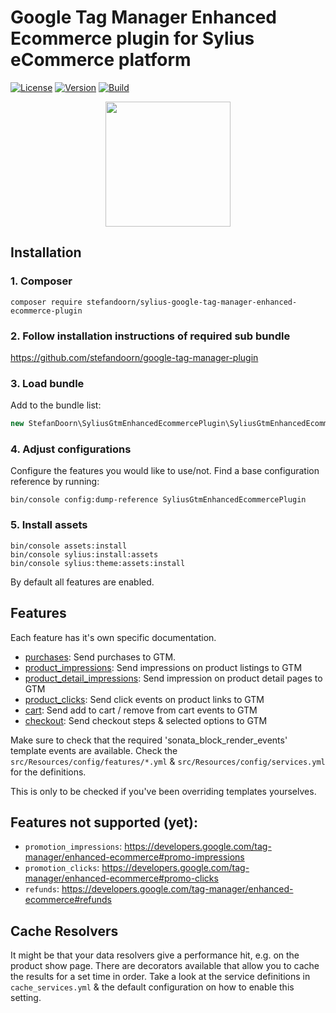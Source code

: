 # Google Tag Manager Enhanced Ecommerce plugin for Sylius eCommerce platform

[![License](https://img.shields.io/packagist/l/stefandoorn/sylius-google-tag-manager-enhanced-ecommerce-plugin.svg)](https://packagist.org/packages/stefandoorn/sylius-google-tag-manager-enhanced-ecommerce-plugin)
[![Version](https://img.shields.io/packagist/v/stefandoorn/sylius-google-tag-manager-enhanced-ecommerce-plugin.svg)](https://packagist.org/packages/stefandoorn/sylius-google-tag-manager-enhanced-ecommerce-plugin)
[![Build](https://github.com/stefandoorn/sylius-google-tag-manager-enhanced-ecommerce-plugin/actions/workflows/build.yml/badge.svg)](https://github.com/stefandoorn/sylius-google-tag-manager-enhanced-ecommerce-plugin/actions/workflows/build.yml)

<p align="center"><a href="https://sylius.com/plugins/" target="_blank"><img src="https://sylius.com/assets/badge-approved-by-sylius.png" width="200"></a></p>

## Installation

### 1. Composer

`composer require stefandoorn/sylius-google-tag-manager-enhanced-ecommerce-plugin`

### 2. Follow installation instructions of required sub bundle

https://github.com/stefandoorn/google-tag-manager-plugin

### 3. Load bundle

Add to the bundle list:

```php
new StefanDoorn\SyliusGtmEnhancedEcommercePlugin\SyliusGtmEnhancedEcommercePlugin(),
```

### 4. Adjust configurations

Configure the features you would like to use/not. Find a base configuration reference by running:

```
bin/console config:dump-reference SyliusGtmEnhancedEcommercePlugin
```

### 5. Install assets

```
bin/console assets:install
bin/console sylius:install:assets
bin/console sylius:theme:assets:install
```

By default all features are enabled.

## Features

Each feature has it's own specific documentation.

* [purchases](docs/purchases.md): Send purchases to GTM.
* [product_impressions](docs/product_impressions.md): Send impressions on product listings to GTM
* [product_detail_impressions](docs/product_detail_impressions.md): Send impression on product detail pages to GTM
* [product_clicks](docs/product_clicks.md): Send click events on product links to GTM
* [cart](docs/cart.md): Send add to cart / remove from cart events to GTM
* [checkout](docs/checkout.md): Send checkout steps & selected options to GTM

Make sure to check that the required 'sonata_block_render_events' template events are available. Check the
`src/Resources/config/features/*.yml` & `src/Resources/config/services.yml` for the definitions.

This is only to be checked if you've been overriding templates yourselves.

## Features not supported (yet):

* `promotion_impressions`: https://developers.google.com/tag-manager/enhanced-ecommerce#promo-impressions
* `promotion_clicks`: https://developers.google.com/tag-manager/enhanced-ecommerce#promo-clicks
* `refunds`: https://developers.google.com/tag-manager/enhanced-ecommerce#refunds

## Cache Resolvers

It might be that your data resolvers give a performance hit, e.g. on the product show page.
There are decorators available that allow you to cache the results for a set time in order. Take a look
at the service definitions in `cache_services.yml` & the default configuration on how to enable this setting.
